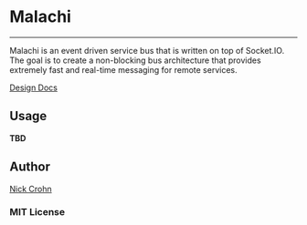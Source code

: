 # Malachi
---
Malachi is an event driven service bus that is written on top of Socket.IO. The goal is to create a non-blocking bus architecture that provides extremely fast and real-time messaging for remote services.

[Design Docs](https://gist.github.com/ncrohn/4743223)

## Usage
**TBD**

## Author
[Nick Crohn](http://nickcrohn.com)

### MIT License
